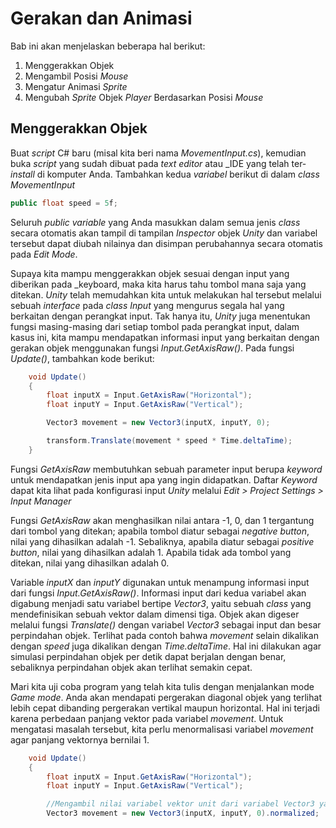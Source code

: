 # Gerakan dan Animasi

Bab ini akan menjelaskan beberapa hal berikut:

1. Menggerakkan Objek
2. Mengambil Posisi _Mouse_
3. Mengatur Animasi _Sprite_
4. Mengubah _Sprite_ Objek _Player_ Berdasarkan Posisi _Mouse_

## Menggerakkan Objek
Buat _script_ C# baru (misal kita beri nama _MovementInput.cs_), kemudian buka _script_ yang sudah dibuat pada _text editor_ atau _IDE yang telah ter-_install_ di komputer Anda. Tambahkan kedua _variabel_ berikut di dalam _class MovementInput_

```C#
public float speed = 5f;
```

Seluruh _public variable_ yang Anda masukkan dalam semua jenis _class_ secara otomatis akan tampil di tampilan _Inspector_ objek _Unity_ dan variabel tersebut dapat diubah nilainya dan disimpan perubahannya secara otomatis pada _Edit Mode_.

Supaya kita mampu menggerakkan objek sesuai dengan input yang diberikan pada _keyboard, maka kita harus tahu tombol mana saja yang ditekan. _Unity_ telah memudahkan kita untuk melakukan hal tersebut melalui sebuah _interface_ pada _class Input_ yang mengurus segala hal yang berkaitan dengan perangkat input. Tak hanya itu, _Unity_ juga menentukan fungsi masing-masing dari setiap tombol pada perangkat input, dalam kasus ini, kita mampu mendapatkan informasi input yang berkaitan dengan gerakan objek menggunakan fungsi _Input.GetAxisRaw()_. Pada fungsi _Update()_, tambahkan kode berikut:

```C#
    void Update()
    {
        float inputX = Input.GetAxisRaw("Horizontal");
        float inputY = Input.GetAxisRaw("Vertical");

        Vector3 movement = new Vector3(inputX, inputY, 0);

        transform.Translate(movement * speed * Time.deltaTime);
    }
```

Fungsi _GetAxisRaw_ membutuhkan sebuah parameter input berupa _keyword_ untuk mendapatkan jenis input apa yang ingin didapatkan. Daftar _Keyword_ dapat kita lihat pada konfigurasi input _Unity_ melalui _Edit > Project Settings > Input Manager_

<!-- Tambahin gambar Project Settings > Input Manager -->

Fungsi _GetAxisRaw_ akan menghasilkan nilai antara -1, 0, dan 1 tergantung dari tombol yang ditekan; apabila tombol diatur sebagai _negative button_, nilai yang dihasilkan adalah -1. Sebaliknya, apabila diatur sebagai _positive button_, nilai yang dihasilkan adalah 1. Apabila tidak ada tombol yang ditekan, nilai yang dihasilkan adalah 0.

Variable _inputX_ dan _inputY_ digunakan untuk menampung informasi input dari fungsi _Input.GetAxisRaw()_. Informasi input dari kedua variabel akan digabung menjadi satu variabel bertipe _Vector3_, yaitu sebuah _class_ yang mendefinisikan sebuah vektor dalam dimensi tiga. Objek akan digeser melalui fungsi _Translate()_ dengan variabel _Vector3_ sebagai input dan besar perpindahan objek. Terlihat pada contoh bahwa _movement_ selain dikalikan dengan _speed_ juga dikalikan dengan _Time.deltaTime_. Hal ini dilakukan agar simulasi perpindahan objek per detik dapat berjalan dengan benar, sebaliknya perpindahan objek akan terlihat semakin cepat.

Mari kita uji coba program yang telah kita tulis dengan menjalankan mode _Game mode_. Anda akan mendapati pergerakan diagonal objek yang terlihat lebih cepat dibanding pergerakan vertikal maupun horizontal. Hal ini terjadi karena perbedaan panjang vektor pada variabel _movement_. Untuk mengatasi masalah tersebut, kita perlu menormalisasi variabel _movement_ agar panjang vektornya bernilai 1.

```C#
    void Update()
    {
        float inputX = Input.GetAxisRaw("Horizontal");
        float inputY = Input.GetAxisRaw("Vertical");

        //Mengambil nilai variabel vektor unit dari variabel Vector3 yang baru dibuat
        Vector3 movement = new Vector3(inputX, inputY, 0).normalized;
```